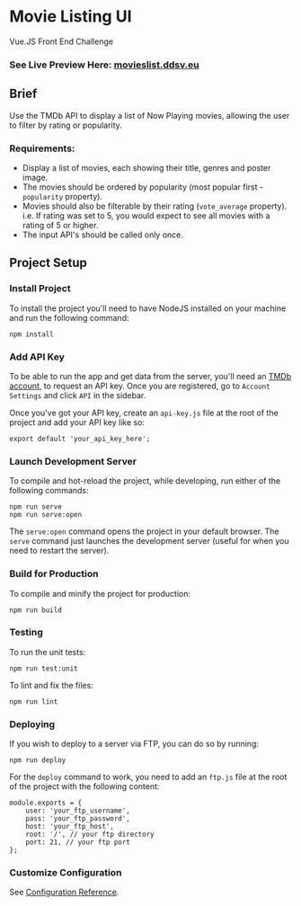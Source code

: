 # Movie Listing UI

Vue.JS Front End Challenge

### See Live Preview Here: [movieslist.ddsv.eu](https://movieslist.ddsv.eu/)

## Brief
Use the TMDb API to display a list of Now Playing movies, allowing the user to filter by rating or popularity.

### Requirements:
- Display a list of movies, each showing their title, genres and poster image.
- The movies should be ordered by popularity (most popular first - `popularity` property).
- Movies should also be filterable by their rating (`vote_average` property). i.e. If rating was set to 5, you would expect to see all movies with a rating of 5 or higher.
- The input API's should be called only once.

## Project Setup

### Install Project
To install the project you'll need to have NodeJS installed on your machine and run the following command:
```
npm install
```

### Add API Key
To be able to run the app and get data from the server, you'll need an [TMDb account](https://www.themoviedb.org/account/signup), to request an API key. Once you are registered, go to `Account Settings` and click `API` in the sidebar.

Once you've got your API key, create an `api-key.js` file at the root of the project and add your API key like so:
```
export default 'your_api_key_here';
```

### Launch Development Server
To compile and hot-reload the project, while developing, run either of the following commands:
```
npm run serve
npm run serve:open
```
The `serve:open` command opens the project in your default browser. The `serve` command just launches the development server (useful for when you need to restart the server).

### Build for Production
To compile and minify the project for production:
```
npm run build
```

### Testing
To run the unit tests:
```
npm run test:unit
```

To lint and fix the files:
```
npm run lint
```

### Deploying
If you wish to deploy to a server via FTP, you can do so by running:
```
npm run deploy
```
For the `deploy` command to work, you need to add an `ftp.js` file at the root of the project with the following content:
```
module.exports = {
	user: 'your_ftp_username',
	pass: 'your_ftp_password',
	host: 'your_ftp_host',
	root: '/', // your ftp directory
	port: 21, // your ftp port
};
```

### Customize Configuration
See [Configuration Reference](https://cli.vuejs.org/config/).
